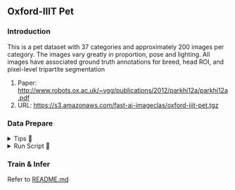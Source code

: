 ## Oxford-IIIT Pet  
### Introduction 
This is a pet dataset with 37 categories and approximately 200 images per category. The images vary greatly in proportion, pose and lighting. All images have associated ground truth annotations for breed, head ROI, and pixel-level tripartite segmentation  
1. Paper: http://www.robots.ox.ac.uk/~vgg/publications/2012/parkhi12a/parkhi12a.pdf
2. URL: https://s3.amazonaws.com/fast-ai-imageclas/oxford-iiit-pet.tgz 

### Data Prepare  
<details close>
<summary>Tips 🌟</summary>

1. Remember to install the environment [Install](../README.md)
2. If your network is limited and you cannot download through the URL, I have prepared Baidu Cloud for you.  
    Link：https://pan.baidu.com/s/1PjM6kPoTyzNYPZkpmDoC6A   
    Code：yjsl 
</details>
 
<details close>
<summary>Run Script  🚀️</summary>

Unzip oxford-iiit-pet.tgz to the path as followed. Then, start split2dataset.py. The directory structure will look like this. There will be an extra pet folder with train and val divided into it.  

```shell
cd oxford-iiit-pet
python split2dataset.py
```

```
project                    
│
├── oxford-iiit-pet  
│   ├── oxford-iiit-pet   (directory after zipping)
│       ├── annotations
│       ├── images
├── split2dataset.py

          |
          |
         \|/   
         
project                    
│
├── oxford-iiit-pet  
│   ├── oxford-iiit-pet
│       ├── annotations
│       ├── images
│   ├── pet   (after start split2dataset.py)
│       ├── train
│       ├── val
├── split2dataset.py
```
</details>

### Train & Infer
Refer to [README.md](../README.md)